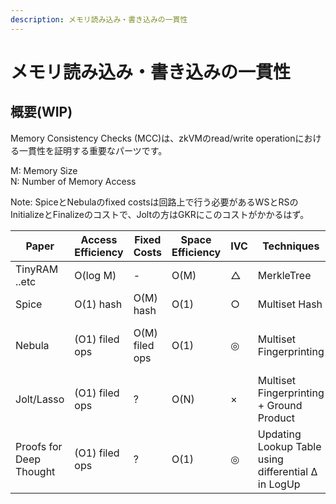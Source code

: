 ```yaml
---
description: メモリ読み込み・書き込みの一貫性
---
```


# メモリ読み込み・書き込みの一貫性

## 概要(WIP)

Memory Consistency Checks (MCC)は、zkVMのread/write operationにおける一貫性を証明する重要なパーツです。

M: Memory Size\
N: Number of Memory Access



Note:  SpiceとNebulaのfixed costsは回路上で行う必要があるWSとRSのInitializeとFinalizeのコストで、Joltの方はGKRにこのコストがかかるはず。



<table><thead><tr><th width="114">Paper</th><th width="106">Access Efficiency</th><th>Fixed Costs</th><th width="78">Space Efficiency</th><th width="57">IVC</th><th width="121">Techniques</th><th>Proof System</th></tr></thead><tbody><tr><td>TinyRAM ..etc</td><td>O(log M)</td><td>-</td><td>O(M)</td><td>△</td><td>MerkleTree</td><td>Only R1CS, CCS, ..etc</td></tr><tr><td>Spice</td><td>O(1) hash</td><td>O(M) hash</td><td>O(1)</td><td>○</td><td>Multiset Hash</td><td>Only R1CS, CCS, ..etc</td></tr><tr><td>Nebula</td><td>(O1) filed ops</td><td>O(M) filed ops</td><td>O(1)</td><td>◎</td><td>Multiset Fingerprinting </td><td>Two-Layered IVC + Commitment-Carrying IVC</td></tr><tr><td>Jolt/Lasso</td><td>(O1) filed ops</td><td>?</td><td>O(N)</td><td>×</td><td>Multiset Fingerprinting + Ground Product</td><td>LogUp Optimisation + GKR</td></tr><tr><td>Proofs for Deep Thought</td><td>(O1) filed ops</td><td>?</td><td>O(1)</td><td>◎</td><td>Updating Lookup Table using differential Δ in LogUp</td><td>ProtoStar + IVC-Friendly GKR</td></tr></tbody></table>

